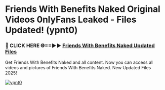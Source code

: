 # Friends With Benefits Naked Original Videos 0nlyFans Leaked - Files Updated! (ypnt0)

<h3>🔴 CLICK HERE 🌐==►► <a href="https://tinyurl.com/up5wt9bj" rel="nofollow">Friends With Benefits Naked Updated Files</a></h3>

Get Friends With Benefits Naked and all content. Now you can access all videos and pictures of Friends With Benefits Naked. New Updated Files 2025!

[![ypnt0](https://i.imgur.com/ABiUzMV.gif)](https://tinyurl.com/up5wt9bj)
